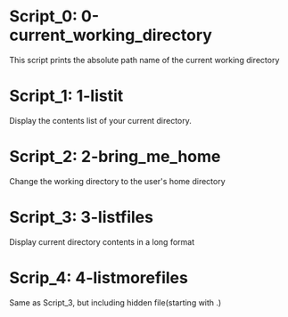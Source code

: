 # Script_0: 0-current_working_directory
   This  script prints the absolute path name of the current working directory

# Script_1: 1-listit
   Display the contents list of your current directory.

# Script_2: 2-bring_me_home
   Change the working directory to the user's home directory

# Script_3: 3-listfiles
   Display current directory contents in a long format

# Scrip_4: 4-listmorefiles
   Same as Script_3, but including hidden file(starting with .)
